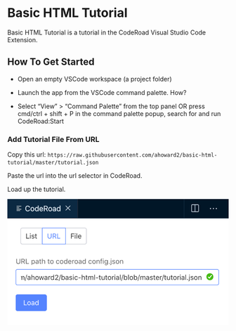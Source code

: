 # Basic HTML Tutorial

Basic HTML Tutorial is a tutorial in the CodeRoad Visual Studio Code Extension.

## How To Get Started

- Open an empty VSCode workspace (a project folder)

- Launch the app from the VSCode command palette. How?

- Select “View” > “Command Palette” from the top panel OR press cmd/ctrl + shift + P
in the command palette popup, search for and run CodeRoad:Start

### Add Tutorial File From URL

Copy this url: `https://raw.githubusercontent.com/ahoward2/basic-html-tutorial/master/tutorial.json`

Paste the url into the url selector in CodeRoad.

Load up the tutorial.

![Image Text](https://github.com/ahoward2/basic-html-tutorial/blob/master/src/images/start-url.png)




